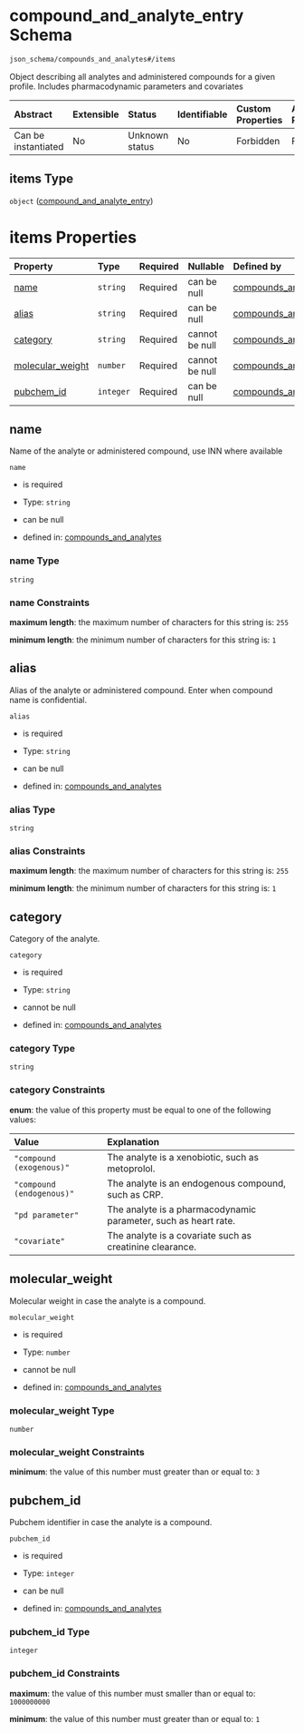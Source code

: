 # compound\_and\_analyte\_entry Schema

```txt
json_schema/compounds_and_analytes#/items
```

Object describing all analytes and administered compounds for a given profile. Includes pharmacodynamic parameters and covariates

| Abstract            | Extensible | Status         | Identifiable | Custom Properties | Additional Properties | Access Restrictions | Defined In                                                                                                 |
| :------------------ | :--------- | :------------- | :----------- | :---------------- | :-------------------- | :------------------ | :--------------------------------------------------------------------------------------------------------- |
| Can be instantiated | No         | Unknown status | No           | Forbidden         | Forbidden             | none                | [compounds\_and\_analytes.schema.json\*](../out/compounds_and_analytes.schema.json "open original schema") |

## items Type

`object` ([compound\_and\_analyte\_entry](compounds_and_analytes-compound_and_analyte_entry.md))

# items Properties

| Property                               | Type      | Required | Nullable       | Defined by                                                                                                                                                                           |
| :------------------------------------- | :-------- | :------- | :------------- | :----------------------------------------------------------------------------------------------------------------------------------------------------------------------------------- |
| [name](#name)                          | `string`  | Required | can be null    | [compounds\_and\_analytes](compounds_and_analytes-compound_and_analyte_entry-properties-name.md "json_schema/compounds_and_analytes#/items/properties/name")                         |
| [alias](#alias)                        | `string`  | Required | can be null    | [compounds\_and\_analytes](compounds_and_analytes-compound_and_analyte_entry-properties-alias.md "json_schema/compounds_and_analytes#/items/properties/alias")                       |
| [category](#category)                  | `string`  | Required | cannot be null | [compounds\_and\_analytes](compounds_and_analytes-compound_and_analyte_entry-properties-category.md "json_schema/compounds_and_analytes#/items/properties/category")                 |
| [molecular\_weight](#molecular_weight) | `number`  | Required | cannot be null | [compounds\_and\_analytes](compounds_and_analytes-compound_and_analyte_entry-properties-molecular_weight.md "json_schema/compounds_and_analytes#/items/properties/molecular_weight") |
| [pubchem\_id](#pubchem_id)             | `integer` | Required | can be null    | [compounds\_and\_analytes](compounds_and_analytes-compound_and_analyte_entry-properties-pubchem_id.md "json_schema/compounds_and_analytes#/items/properties/pubchem_id")             |

## name

Name of the analyte or administered compound, use INN where available

`name`

*   is required

*   Type: `string`

*   can be null

*   defined in: [compounds\_and\_analytes](compounds_and_analytes-compound_and_analyte_entry-properties-name.md "json_schema/compounds_and_analytes#/items/properties/name")

### name Type

`string`

### name Constraints

**maximum length**: the maximum number of characters for this string is: `255`

**minimum length**: the minimum number of characters for this string is: `1`

## alias

Alias of the analyte or administered compound. Enter when compound name is confidential.

`alias`

*   is required

*   Type: `string`

*   can be null

*   defined in: [compounds\_and\_analytes](compounds_and_analytes-compound_and_analyte_entry-properties-alias.md "json_schema/compounds_and_analytes#/items/properties/alias")

### alias Type

`string`

### alias Constraints

**maximum length**: the maximum number of characters for this string is: `255`

**minimum length**: the minimum number of characters for this string is: `1`

## category

Category of the analyte.

`category`

*   is required

*   Type: `string`

*   cannot be null

*   defined in: [compounds\_and\_analytes](compounds_and_analytes-compound_and_analyte_entry-properties-category.md "json_schema/compounds_and_analytes#/items/properties/category")

### category Type

`string`

### category Constraints

**enum**: the value of this property must be equal to one of the following values:

| Value                     | Explanation                                                     |
| :------------------------ | :-------------------------------------------------------------- |
| `"compound (exogenous)"`  | The analyte is a xenobiotic, such as metoprolol.                |
| `"compound (endogenous)"` | The analyte is an endogenous compound, such as CRP.             |
| `"pd parameter"`          | The analyte is a pharmacodynamic parameter, such as heart rate. |
| `"covariate"`             | The analyte is a covariate such as creatinine clearance.        |

## molecular\_weight

Molecular weight in case the analyte is a compound.

`molecular_weight`

*   is required

*   Type: `number`

*   cannot be null

*   defined in: [compounds\_and\_analytes](compounds_and_analytes-compound_and_analyte_entry-properties-molecular_weight.md "json_schema/compounds_and_analytes#/items/properties/molecular_weight")

### molecular\_weight Type

`number`

### molecular\_weight Constraints

**minimum**: the value of this number must greater than or equal to: `3`

## pubchem\_id

Pubchem identifier in case the analyte is a compound.

`pubchem_id`

*   is required

*   Type: `integer`

*   can be null

*   defined in: [compounds\_and\_analytes](compounds_and_analytes-compound_and_analyte_entry-properties-pubchem_id.md "json_schema/compounds_and_analytes#/items/properties/pubchem_id")

### pubchem\_id Type

`integer`

### pubchem\_id Constraints

**maximum**: the value of this number must smaller than or equal to: `1000000000`

**minimum**: the value of this number must greater than or equal to: `1`
